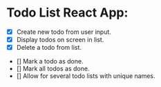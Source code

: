 # Todo List React App:

- [x] Create new todo from user input.
- [x] Display todos on screen in list.
- [x] Delete a todo from list.
- [] Mark a todo as done.
- [] Mark all todos as done.
- [] Allow for several todo lists with unique names.

